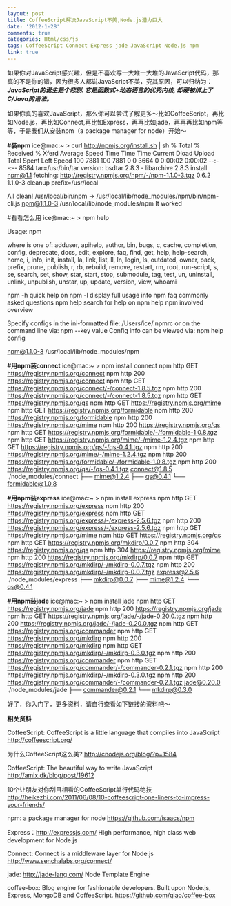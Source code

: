 ```yaml
---
layout: post
title: CoffeeScript解决JavaScript不美,Node.js潜力巨大
date: '2012-1-28'
comments: true
categories: Html/css/js
tags: CoffeeScript Connect Express jade JavaScript Node.js npm
link: true
---
```

如果你对JavaScript感兴趣，但是不喜欢写一大堆一大堆的JavaScript代码，那真的不是你的错，因为很多人都说JavaScript不美，究其原因，可以归纳为：<strong><em>JavaScript的诞生是个悲剧. 它是函数式+动态语言的优秀内核, 却硬被绑上了C/Java的语法。</em></strong>

如果你真的喜欢JavaScript，那么你可以尝试了解更多～比如CoffeeScript，再比如Node.js，再比如Connect,再比如Express，再再比如jade，再再再比如npm等等，于是我们从安装npm（a package manager for node）开始～

<strong>#装npm</strong>
ice@mac:~ > curl http://npmjs.org/install.sh | sh
  % Total    % Received % Xferd  Average Speed   Time    Time     Time  Current
                                 Dload  Upload   Total   Spent    Left  Speed
100  7881  100  7881    0     0   3664      0  0:00:02  0:00:02 --:--:--  8584
tar=/usr/bin/tar
version:
bsdtar 2.8.3 - libarchive 2.8.3
install npm@1.1
fetching: http://registry.npmjs.org/npm/-/npm-1.1.0-3.tgz
0.6.2
1.1.0-3
cleanup prefix=/usr/local

All clean!
/usr/local/bin/npm -> /usr/local/lib/node_modules/npm/bin/npm-cli.js
npm@1.1.0-3 /usr/local/lib/node_modules/npm
It worked
<!--more-->
#看看怎么用
ice@mac:~ > npm help

Usage: npm <command>

where <command> is one of:
    adduser, apihelp, author, bin, bugs, c, cache, completion,
    config, deprecate, docs, edit, explore, faq, find, get,
    help, help-search, home, i, info, init, install, la, link,
    list, ll, ln, login, ls, outdated, owner, pack, prefix,
    prune, publish, r, rb, rebuild, remove, restart, rm, root,
    run-script, s, se, search, set, show, star, start, stop,
    submodule, tag, test, un, uninstall, unlink, unpublish,
    unstar, up, update, version, view, whoami

npm <cmd> -h     quick help on <cmd>
npm -l           display full usage info
npm faq          commonly asked questions
npm help <term>  search for help on <term>
npm help npm     involved overview

Specify configs in the ini-formatted file:
    /Users/ice/.npmrc
or on the command line via: npm <command> --key value
Config info can be viewed via: npm help config

npm@1.1.0-3 /usr/local/lib/node_modules/npm

<strong>#用npm装connect</strong>
ice@mac:~ > npm install connect
npm http GET https://registry.npmjs.org/connect
npm http 200 https://registry.npmjs.org/connect
npm http GET https://registry.npmjs.org/connect/-/connect-1.8.5.tgz
npm http 200 https://registry.npmjs.org/connect/-/connect-1.8.5.tgz
npm http GET https://registry.npmjs.org/qs
npm http GET https://registry.npmjs.org/mime
npm http GET https://registry.npmjs.org/formidable
npm http 200 https://registry.npmjs.org/formidable
npm http 200 https://registry.npmjs.org/mime
npm http 200 https://registry.npmjs.org/qs
npm http GET https://registry.npmjs.org/formidable/-/formidable-1.0.8.tgz
npm http GET https://registry.npmjs.org/mime/-/mime-1.2.4.tgz
npm http GET https://registry.npmjs.org/qs/-/qs-0.4.1.tgz
npm http 200 https://registry.npmjs.org/mime/-/mime-1.2.4.tgz
npm http 200 https://registry.npmjs.org/formidable/-/formidable-1.0.8.tgz
npm http 200 https://registry.npmjs.org/qs/-/qs-0.4.1.tgz
connect@1.8.5 ./node_modules/connect 
├── mime@1.2.4
├── qs@0.4.1
└── formidable@1.0.8

<strong>#用npm装express</strong>
ice@mac:~ >  npm install express
npm http GET https://registry.npmjs.org/express
npm http 200 https://registry.npmjs.org/express
npm http GET https://registry.npmjs.org/express/-/express-2.5.6.tgz
npm http 200 https://registry.npmjs.org/express/-/express-2.5.6.tgz
npm http GET https://registry.npmjs.org/mime
npm http GET https://registry.npmjs.org/qs
npm http GET https://registry.npmjs.org/mkdirp/0.0.7
npm http 304 https://registry.npmjs.org/qs
npm http 304 https://registry.npmjs.org/mime
npm http 200 https://registry.npmjs.org/mkdirp/0.0.7
npm http GET https://registry.npmjs.org/mkdirp/-/mkdirp-0.0.7.tgz
npm http 200 https://registry.npmjs.org/mkdirp/-/mkdirp-0.0.7.tgz
express@2.5.6 ./node_modules/express 
├── mkdirp@0.0.7
├── mime@1.2.4
└── qs@0.4.1

<strong>#用npm装jade</strong>
ice@mac:~ > npm install jade
npm http GET https://registry.npmjs.org/jade
npm http 200 https://registry.npmjs.org/jade
npm http GET https://registry.npmjs.org/jade/-/jade-0.20.0.tgz
npm http 200 https://registry.npmjs.org/jade/-/jade-0.20.0.tgz
npm http GET https://registry.npmjs.org/commander
npm http GET https://registry.npmjs.org/mkdirp
npm http 200 https://registry.npmjs.org/mkdirp
npm http GET https://registry.npmjs.org/mkdirp/-/mkdirp-0.3.0.tgz
npm http 200 https://registry.npmjs.org/commander
npm http GET https://registry.npmjs.org/commander/-/commander-0.2.1.tgz
npm http 200 https://registry.npmjs.org/mkdirp/-/mkdirp-0.3.0.tgz
npm http 200 https://registry.npmjs.org/commander/-/commander-0.2.1.tgz
jade@0.20.0 ./node_modules/jade 
├── commander@0.2.1
└── mkdirp@0.3.0

好了，你入门了，更多资料，请自行查看如下链接的资料吧～

<strong>相关资料</strong>

CoffeeScript: CoffeeScript is a little language that compiles into JavaScript
http://coffeescript.org/

为什么CoffeeScript这么美?
http://cnodejs.org/blog/?p=1584

CoffeeScript: The beautiful way to write JavaScript
http://amix.dk/blog/post/19612

10个让朋友对你刮目相看的CoffeeScript单行代码绝技
http://heikezhi.com/2011/06/08/10-coffeescript-one-liners-to-impress-your-friends/

npm: a package manager for node
https://github.com/isaacs/npm

Express：http://expressjs.com/
High performance, high class web development for Node.js

Connect: Connect is a middleware layer for Node.js
http://www.senchalabs.org/connect/

jade: http://jade-lang.com/
Node Template Engine

coffee-box: Blog engine for fashionable developers. Built upon Node.js, Express, MongoDB and CoffeeScript.
https://github.com/qiao/coffee-box
